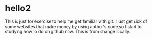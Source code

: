 # hello2
This is just for exercise to help me get familiar with git.
I just get sick of some websites that make money by using author's code,so I start to studying how to do on github now.
This is from change locally.
